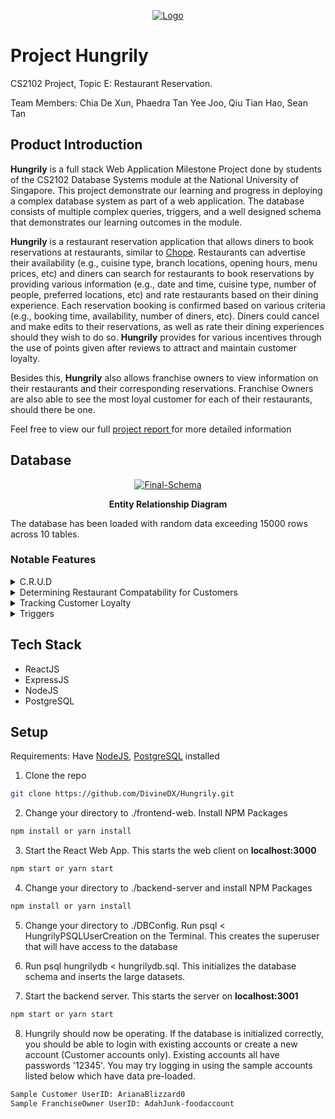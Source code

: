<p align = 'center'>
<a href="https://imgbb.com/"><img src="https://i.ibb.co/KNV3sLG/Logo.png" alt="Logo" border="0"></a>
</p>

# Project Hungrily

CS2102 Project, Topic E: Restaurant Reservation.

Team Members:
Chia De Xun, Phaedra Tan Yee Joo, Qiu Tian Hao, Sean Tan

## Product Introduction

**Hungrily** is a full stack Web Application Milestone Project done by students of the CS2102 Database Systems module at the National University of Singapore. This project demonstrate our learning and progress in deploying a complex database system as part of a web application. The database consists of multiple complex queries, triggers, and a well designed schema that demonstrates our learning outcomes in the module.

**Hungrily** is a restaurant reservation application that allows diners to book reservations at restaurants, similar to <a href = "https://www.chope.co/">Chope</a>. Restaurants can advertise their availability (e.g., cuisine type, branch locations, opening hours, menu prices, etc) and diners can search for restaurants to book reservations by providing various information (e.g., date and time, cuisine type, number of people, preferred locations, etc) and rate restaurants based on their dining experience. Each reservation booking is confirmed based on various criteria (e.g., booking time, availability, number of diners, etc). Diners could cancel and make edits to their reservations, as well as rate their dining experiences should they wish to do so. **Hungrily** provides for various incentives through the use of points given after reviews to attract and maintain customer loyalty.

Besides this, **Hungrily** also allows franchise owners to view information on their restaurants and their corresponding reservations. Franchise Owners are also able to see the most loyal customer for each of their restaurants, should there be one.

Feel free to view our full <a href = "https://drive.google.com/open?id=1VKaZ2MEAUhrwOeLcxzDOTLyQVZwv_lld">project report </a> for more detailed information

## Database

<p align = 'center'>
<a href="https://ibb.co/m0hcVz3"><img src="https://i.ibb.co/ZScMpT0/Final-Schema.png" alt="Final-Schema" border="0"></a>
</p>
<p align = 'center'><b>Entity Relationship Diagram</b></p>

The database has been loaded with random data exceeding 15000 rows across 10 tables.

### Notable Features

<details><summary>C.R.U.D</summary>
Hungrily features full CRUD functionality for Customers but limited CRUD functionality for Franchise Owners - they are not able to create restaurants or modify existing menu items or table seating on the portal. 
</details>

<details><summary>Determining Restaurant Compatability for Customers</summary>

Through a Customer's past reservation history, Hungrily is able to determine the customer's favourite cuisine preference and provide recommendations for restaurants that have a similar cuisine style.
</details>

<details><summary>Tracking Customer Loyalty</summary>

Franchise Owners can query for the most loyal customer of each restaurant, which is defined as the customer with the highest percentage of reservations in that particular restaurant and the raw number of times he/she visited.
</details>

<details><summary>Triggers</summary>

1. Check if booking is valid through conditions such as table capacity, timing with respect to restaurant operating hours, and prevents double booking in the same timeslot range.
2. Ensure customers can only give ratings for their reservations after the booking timing.
3. Award points to customers if they provided reviews for their reservation. The points awarded is based on the average of the restaurant's food price
</details>




## Tech Stack

-   ReactJS
-   ExpressJS
-   NodeJS
-   PostgreSQL

## Setup

Requirements: Have <a href = "https://nodejs.org/en/download/">NodeJS</a>, <a href = "https://www.postgresql.org/download/">PostgreSQL</a> installed

1. Clone the repo

```sh
git clone https://github.com/DivineDX/Hungrily.git
```

2. Change your directory to ./frontend-web. Install NPM Packages

```sh
npm install or yarn install
```

3. Start the React Web App. This starts the web client on <b>localhost:3000</b>

```sh
npm start or yarn start
```

4. Change your directory to ./backend-server and install NPM Packages

```sh
npm install or yarn install
```

5. Change your directory to ./DBConfig. Run psql < HungrilyPSQLUserCreation on the Terminal. This creates the superuser that will have access to the database

6. Run psql hungrilydb < hungrilydb.sql. This initializes the database schema and inserts the large datasets.

7. Start the backend server. This starts the server on <b>localhost:3001</b>

```sh
npm start or yarn start
```

8. Hungrily should now be operating. If the database is initialized correctly, you should be able to login with existing accounts or create a new account (Customer accounts only). Existing accounts all have passwords '12345'. You may try logging in using the sample accounts listed below which have data pre-loaded.

```sh
Sample Customer UserID: ArianaBlizzard0
Sample FranchiseOwner UserID: AdahJunk-foodaccount
```
